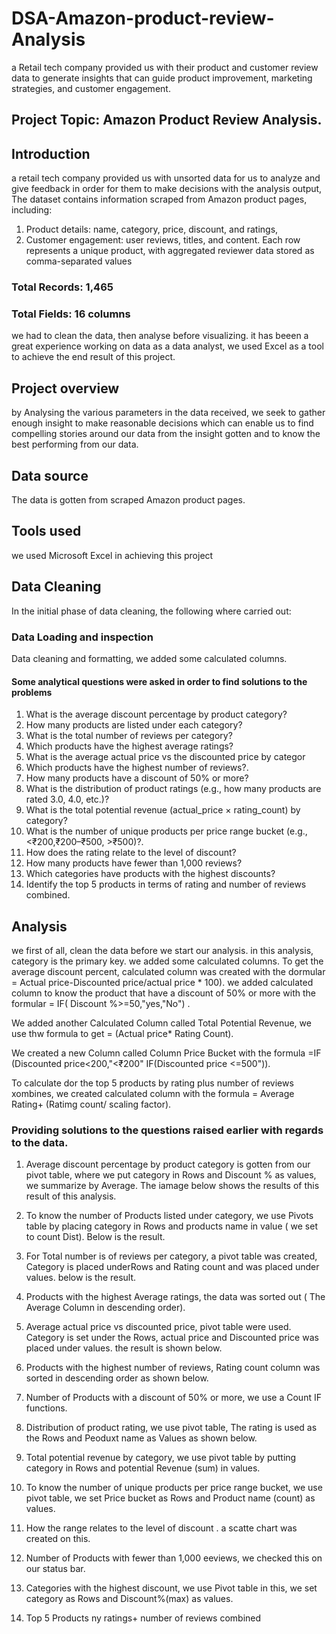 # DSA-Amazon-product-review-Analysis
a Retail tech company provided us with their product and customer review data to generate insights that can guide product improvement, marketing strategies, and customer engagement.
## Project Topic: Amazon Product Review Analysis.
## Introduction 
a  retail tech company provided us with unsorted data for us to analyze and give feedback in order for them to make decisions with the analysis output, The dataset contains information scraped from Amazon product pages, including: 
   1. Product details: name, category, price, discount, and ratings, 
   2. Customer engagement: user reviews, titles, and content. 
     Each row represents a unique product, with aggregated reviewer data 
stored as comma-separated values 
### Total Records: 1,465 
### Total Fields: 16 columns 
     
we had to clean the data, then analyse before visualizing. it has beeen a great experience working on data as a data analyst, we used Excel as a tool to achieve the end result of this project.  

## Project overview
by Analysing the various parameters in the data received, we seek to gather enough insight to make reasonable decisions which can enable us to find compelling stories around our data from the insight gotten and to know the best performing from our data.
## Data source
The data is gotten from scraped Amazon product pages. 

## Tools used
we used Microsoft Excel in achieving this project

## Data Cleaning
In the initial phase of data cleaning, the following where carried out:
### Data Loading and inspection
Data cleaning and formatting, we added some calculated columns.

#### Some analytical questions were asked in order to find solutions to the problems 
1. What is the average discount percentage by product category?
2. How many products are listed under each category?
3. What is the total number of reviews per category?
4. Which products have the highest average ratings?
5. What is the average actual price vs the discounted price by categor
6. Which products have the highest number of reviews?.
7. How many products have a discount of 50% or more?
8. What is the distribution of product ratings (e.g., how many products are rated 3.0,
4.0, etc.)?
9. What is the total potential revenue (actual_price × rating_count) by category?
10. What is the number of unique products per price range bucket (e.g., <₹200,₹200–₹500, >₹500)?.
1. How does the rating relate to the level of discount?
12. How many products have fewer than 1,000 reviews?
13. Which categories have products with the highest discounts?
14. Identify the top 5 products in terms of rating and number of reviews combined.

## Analysis

we first of all, clean the data before we start our analysis.
in this analysis, category is the primary key. we added some calculated columns. 
To get the average discount percent, calculated column was created with the dormular = Actual price-Discounted price/actual price * 100). 
we added calculated column to know the product that have a discount of 50% or more with the formular
= IF( Discount %>=50,"yes,"No") .

We added another Calculated Column called Total Potential Revenue, we use thw formula to get = (Actual price* Rating Count). 

We created a new Column called Column Price Bucket with the formula =IF (Discounted price<200,"<₹200"
IF(Discounted price <=500")).

To calculate dor the top 5 products by rating plus number of reviews xombines, we created calculated column with the formula = Average Rating+ (Ratimg count/ scaling factor).

### Providing solutions to the questions raised earlier with regards to the data.
1. Average discount percentage by product category is gotten from our pivot table, where we put category in Rows and Discount % as values, we summarize by Average. The iamage below shows the results of this result of this analysis.

2. To know the number of Products listed under category, we use Pivots table by placing category in Rows and products name in value ( we set to count Dist). Below is the result.

3. For Total number is of reviews per category, a pivot table was created, Category is placed underRows and Rating count and was placed under values. below is the result.

4. Products with the highest Average ratings, the data was sorted out ( The Average Column in descending order).

5. Average actual price vs discounted price, pivot table were used. Category is set under the Rows, actual price and Discounted price was placed under values. the result is shown below.

6. Products with the highest number of reviews, Rating count column was sorted in descending order as shown below.

7. Number of Products with a discount of 50% or more, we use a Count IF functions.

8. Distribution of product rating, we use pivot table, The rating is used as the Rows and Peoduxt name as Values as shown below.

9. Total potential revenue by category, we use pivot table by putting category in Rows and potential Revenue (sum) in values.

10. To know the number of unique products per price range bucket, we use pivot table, we set Price bucket as Rows and Product name (count) as values.

11. How the range relates to the level of discount . a scatte chart was created on this.

12. Number of Products with fewer than 1,000 eeviews, we checked this on our status bar.

13. Categories with the highest discount, we use Pivot table in this, we set category as Rows and Discount%(max) as values.

14. Top 5 Products ny ratings+ number of reviews combined





